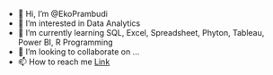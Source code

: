 - 👋 Hi, I’m @EkoPrambudi
- 👀 I’m interested in Data Analytics
- 🌱 I’m currently learning SQL, Excel, Spreadsheet, Phyton, Tableau, Power BI, R Programming
- 💞️ I’m looking to collaborate on ...
- 📫 How to reach me [Link](https://www.linkedin.com/in/muhammad-eko-prambudi-663146133/)

<!---
EkoPrambudi/EkoPrambudi is a ✨ special ✨ repository because its `README.md` (this file) appears on your GitHub profile.
You can click the Preview link to take a look at your changes.
--->
